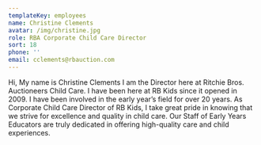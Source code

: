 ```yaml
---
templateKey: employees
name: Christine Clements
avatar: /img/christine.jpg
role: RBA Corporate Child Care Director
sort: 18
phone: ''
email: cclements@rbauction.com
---
```


Hi, My name is Christine Clements I am the Director here at Ritchie Bros. Auctioneers Child Care. I have been here at RB Kids since it opened in 2009. I have been involved in the early year’s field for over 20 years. As Corporate Child Care Director of  RB Kids, I take great pride in knowing that we strive for excellence and quality in child care. Our Staff of Early Years Educators are truly dedicated in offering high-quality care and child experiences.
